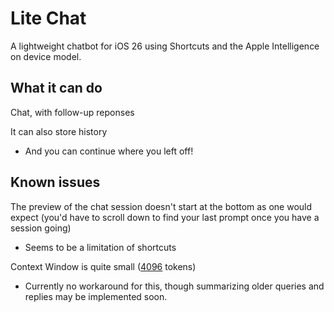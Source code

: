 # Lite Chat
A lightweight chatbot for iOS 26 using Shortcuts and the Apple Intelligence on device model.

## What it can do
Chat, with follow-up reponses

It can also store history
- And you can continue where you left off!

## Known issues
The preview of the chat session doesn't start at the bottom as one would expect (you'd have to scroll down to find your last prompt once you have a session going)
- Seems to be a limitation of shortcuts

Context Window is quite small ([4096](https://developer.apple.com/documentation/FoundationModels/generating-content-and-performing-tasks-with-foundation-models#:~:text=supports%20up%20to-,4%2C096,-tokens.%20A%20single) tokens)
- Currently no workaround for this, though summarizing older queries and replies may be implemented soon.
